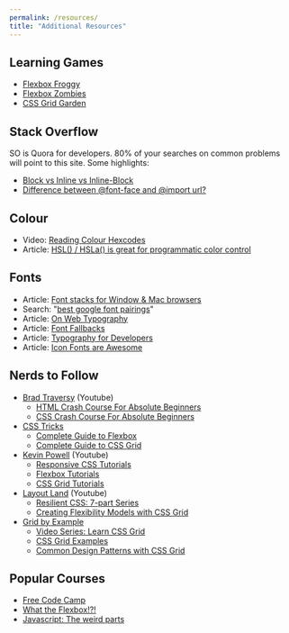 ```yaml
---
permalink: /resources/
title: "Additional Resources"
---
```

## Learning Games
- [Flexbox Froggy](https://flexboxfroggy.com/)
- [Flexbox Zombies](https://geddski.teachable.com/p/flexbox-zombies)
- [CSS Grid Garden](https://cssgridgarden.com/)

## Stack Overflow
SO is Quora for developers. 80% of your searches on common problems will point to this site. Some highlights:
- [Block vs Inline vs Inline-Block](https://stackoverflow.com/questions/9189810/css-display-inline-vs-inline-block)
- [Difference between @font-face and @import url?](https://stackoverflow.com/questions/56141957/difference-between-font-face-and-import-url)

## Colour
- Video: [Reading Colour Hexcodes](https://www.youtube.com/watch?v=eqZqx6lRPe0)
- Article: [HSL() / HSLa() is great for programmatic color control](https://css-tricks.com/hsl-hsla-is-great-for-programmatic-color-control/)

## Fonts
- Article: [Font stacks for Window & Mac browsers](https://coderwall.com/p/57imrw/common-fonts-for-windows-mac)
- Search: "[best google font pairings](https://www.google.com/search?q=best+google+font+pairings)"
- Article: [On Web Typography](https://alistapart.com/article/on-web-typography/)
- Article: [Font Fallbacks](https://css-tricks.com/css-basics-fallback-font-stacks-robust-web-typography/)
- Article: [Typography for Developers](https://css-tricks.com/typography-for-developers/)
- Article: [Icon Fonts are Awesome](https://css-tricks.com/examples/IconFont/)

## Nerds to Follow
- [Brad Traversy](https://www.youtube.com/channel/UC29ju8bIPH5as8OGnQzwJyA) (Youtube)
  - [HTML Crash Course For Absolute Beginners](https://www.youtube.com/watch?v=UB1O30fR-EE)
  - [CSS Crash Course For Absolute Beginners](https://www.youtube.com/watch?v=yfoY53QXEnI)
- [CSS Tricks](https://css-tricks.com/)
  - [Complete Guide to Flexbox](https://css-tricks.com/snippets/css/a-guide-to-flexbox/)
  - [Complete Guide to CSS Grid](https://css-tricks.com/snippets/css/complete-guide-grid/)
- [Kevin Powell](https://www.youtube.com/channel/UCJZv4d5rbIKd4QHMPkcABCw) (Youtube)
  - [Responsive CSS Tutorials](https://www.youtube.com/playlist?list=PL4-IK0AVhVjODqX-gN6KH68Tt_zrYiTwA)
  - [Flexbox Tutorials](https://www.youtube.com/playlist?list=PL4-IK0AVhVjMSb9c06AjRlTpvxL3otpUd)
  - [CSS Grid Tutorials](https://www.youtube.com/playlist?list=PL4-IK0AVhVjPv5tfS82UF_iQgFp4Bl998)
- [Layout Land](https://www.youtube.com/channel/UC7TizprGknbDalbHplROtag) (Youtube)
  - [Resilient CSS: 7-part Series](https://www.youtube.com/playlist?list=PLbSquHt1VCf1kpv9WRGMCA9_Nn4vCLZ9Y)
  - [Creating Flexibility Models with CSS Grid](https://www.youtube.com/playlist?list=PLbSquHt1VCf3rmXD2BymC_ZOGDEIu0OWP)
- [Grid by Example](https://gridbyexample.com/)
  - [Video Series: Learn CSS Grid](https://gridbyexample.com/video/)
  - [CSS Grid Examples](https://gridbyexample.com/examples/)
  - [Common Design Patterns with CSS Grid](https://gridbyexample.com/patterns/)

## Popular Courses
- [Free Code Camp](https://www.freecodecamp.org/)
- [What the Flexbox!?!](https://flexbox.io/)
- [Javascript: The weird parts](https://www.youtube.com/watch?v=Bv_5Zv5c-Ts)
